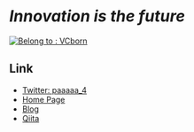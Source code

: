 # *Innovation is the future*  

  [![Belong to : VCborn](https://img.shields.io/badge/Belongs-VCborn-success?style=flat-square)](https://vcborn.com/)

## Link
- [Twitter: paaaaa_4](https://twitter.com/paaaaa_4)
- [Home Page](https://paaaaa4.github.io/)
- [Blog](https://blog.paaaaa4.xyz)
- [Qiita](https://qiita.com/Paaaaa4)
